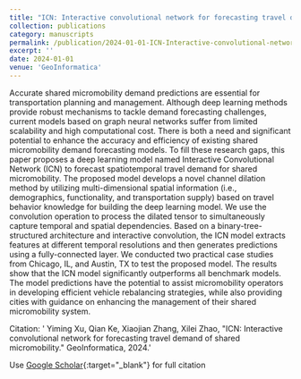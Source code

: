```yaml
---
title: "ICN: Interactive convolutional network for forecasting travel demand of shared micromobility"
collection: publications
category: manuscripts
permalink: /publication/2024-01-01-ICN-Interactive-convolutional-network-for-forecasting-travel-demand-of-shared-micromobility
excerpt: ''
date: 2024-01-01
venue: 'GeoInformatica'
---
```


Accurate shared micromobility demand predictions are essential for transportation planning and management. Although deep learning methods provide robust mechanisms to tackle demand forecasting challenges, current models based on graph neural networks suffer from limited scalability and high computational cost. There is both a need and significant potential to enhance the accuracy and efficiency of existing shared micromobility demand forecasting models. To fill these research gaps, this paper proposes a deep learning model named Interactive Convolutional Network (ICN) to forecast spatiotemporal travel demand for shared micromobility. The proposed model develops a novel channel dilation method by utilizing multi-dimensional spatial information (i.e., demographics, functionality, and transportation supply) based on travel behavior knowledge for building the deep learning model. We use the convolution operation to process the dilated tensor to simultaneously capture temporal and spatial dependencies. Based on a binary-tree-structured architecture and interactive convolution, the ICN model extracts features at different temporal resolutions and then generates predictions using a fully-connected layer. We conducted two practical case studies from Chicago, IL, and Austin, TX to test the proposed model. The results show that the ICN model significantly outperforms all benchmark models. The model predictions have the potential to assist micromobility operators in developing efficient vehicle rebalancing strategies, while also providing cities with guidance on enhancing the management of their shared micromobility system.

Citation: ' Yiming Xu,  Qian Ke,  Xiaojian Zhang,  Xilei Zhao, &quot;ICN: Interactive convolutional network for forecasting travel demand of shared micromobility.&quot; GeoInformatica, 2024.'

Use [Google Scholar](https://scholar.google.com/scholar?q=ICN:+Interactive+convolutional+network+for+forecasting+travel+demand+of+shared+micromobility){:target="_blank"} for full citation